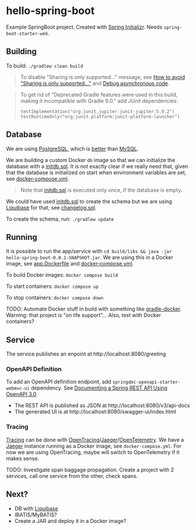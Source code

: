 # hello-spring-boot

Example SpringBoot project. Created with [Spring Initializr](https://start.spring.io/).
Needs `spring-boot-starter-web`.

## Building

To build: `./gradlew clean build`

> To disable "Sharing is only supported..." message, see
[How to avoid "Sharing is only supported..."](https://stackoverflow.com/questions/54205486/how-to-avoid-sharing-is-only-supported-for-boot-loader-classes-because-bootstra)
and [Debug asynchronous code](https://www.jetbrains.com/help/idea/debug-asynchronous-code.html).

> To get rid of "Deprecated Gradle features were used in this build, making it incompatible with Gradle 9.0." add
> JUnit dependencies:
> ```
> testImplementation("org.junit.jupiter:junit-jupiter:5.9.2")
> testRuntimeOnly("org.junit.platform:junit-platform-launcher")
> ```

## Database
We are using [PostgreSQL](https://www.postgresql.org/), which is
[better](https://aws.amazon.com/compare/the-difference-between-mysql-vs-postgresql/) than
[MySQL](https://www.mysql.com/).

We are building a custom Docker `db` image so that we can initialize the database with a [initdb.sql](./initdb.sql).
It is not exactly clear if we really need that, given that the database is initialized on start when environment
variables are set, see [docker-compose.yml](./docker-compose.yml).

> Note that [initdb.sql](./initdb.sql) is executed only once, if the database is empty.

We could have used [initdb.sql](./initdb.sql) to create the schema but we are using
[Liquibase](https://www.liquibase.com/) for that, see [changelog.sql](./changelog.sql).

To create the schema, run: `./gradlew update`

## Running

It is possible to run the app/service with `cd build/libs && java -jar hello-spring-boot-0.0.1-SNAPSHOT.jar`.
We are using this in a Docker image, see [app.Dockerfile](./docker/app.Dockerfile) and
[docker-compose.yml](./docker-compose.yml).

To build Docker images: `docker compose build`

To start containers: `docker compose up`

To stop containers: `docker compose down`

TODO: Automate Docker stuff in build with something like [gradle-docker](https://github.com/palantir/gradle-docker). 
Warning: that project is "on life support"...
Also, test with Docker containers?

## Service

The service publishes an enpoint at http://localhost:8080/greeting

### OpenAPI Definition
To add an OpenAPI definition endpoint, add `springdoc-openapi-starter-webmvc-ui` dependency.
See [Documenting a Spring REST API Using OpenAPI 3.0](https://www.baeldung.com/spring-rest-openapi-documentation)

* The REST API is published as JSON at http://localhost:8080/v3/api-docs
* The generated UI is at http://localhost:8080/swagger-ui/index.html

### Tracing
[Tracing](https://reflectoring.io/spring-boot-tracing/) can be done with [OpenTracing](https://opentracing.io/)/[Jaeger](https://www.jaegertracing.io/)/[OpenTelemetry](https://opentelemetry.io/docs/migration/opentracing/).
We have a [Jaeger](http://localhost:16686) instance running as a Docker image, see `docker-compose.yml`. For now we are using OpenTracing, maybe 
will switch to OpenTelemetry if it makes sense.

TODO: Investigate span baggage propagation. Create a project with 2 services, call one service from the other, check
spans.

## Next?
* DB with [Liquibase](https://contribute.liquibase.com/extensions-integrations/directory/integration-docs/gradle/)
* IBATIS/MyBATIS?
* Create a JAR and deploy it in a Docker image?